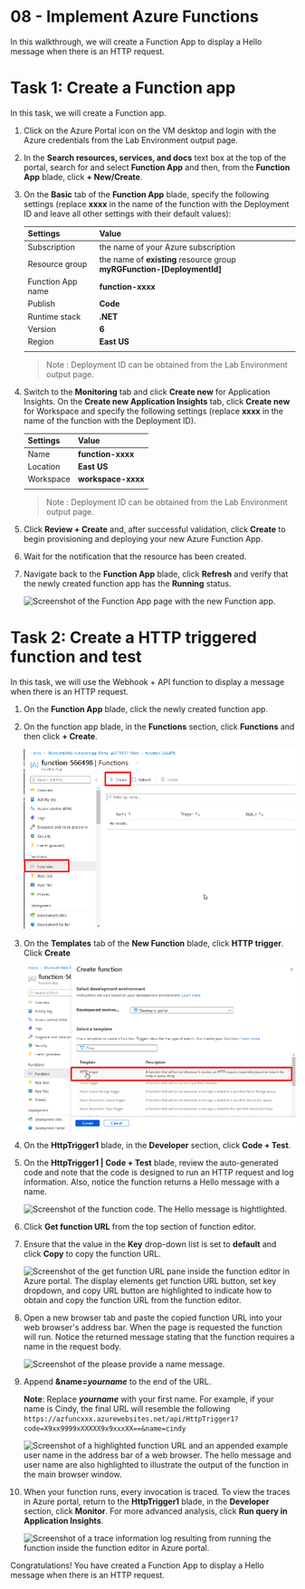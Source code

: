 # 08 - Implement Azure Functions

In this walkthrough, we will create a Function App to display a Hello message when there is an HTTP request. 

# Task 1: Create a Function app

In this task, we will create a Function app.

1. Click on the Azure Portal icon on the VM desktop and login with the Azure credentials from the Lab Environment output page.

1. In the **Search resources, services, and docs** text box at the top of the portal, search for and select **Function App** and then, from the **Function App** blade, click **+ New/Create**.

1. On the **Basic** tab of the **Function App** blade, specify the following settings (replace **xxxx** in the name of the function with the Deployment ID and leave all other settings with their default values): 

    | Settings | Value |
    | -- | --|
    | Subscription | the name of your Azure subscription |
    | Resource group | the name of **existing** resource group **myRGFunction-[DeploymentId]** |
    | Function App name | **function-xxxx** |
    | Publish | **Code** |
    | Runtime stack | **.NET** |
    | Version | **6** |
    | Region | **East US** |
    | | |

   > Note : Deployment ID can be obtained from the Lab Environment output page.

1. Switch to the **Monitoring** tab and click **Create new** for Application Insights. On the **Create new Application Insights** tab, click **Create new** for Workspace and specify the following settings (replace **xxxx** in the name of the function with the Deployment ID).

    | Settings | Value |
    | -- | --|
    | Name | **function-xxxx** |
    | Location | **East US** |
    | Workspace | **workspace-xxxx** |
    | | |
    
    > Note : Deployment ID can be obtained from the Lab Environment output page.

1. Click **Review + Create** and, after successful validation, click **Create** to begin provisioning and deploying your new Azure Function App.

1. Wait for the notification that the resource has been created.

1. Navigate back to the **Function App** blade, click **Refresh** and verify that the newly created function app has the **Running** status. 

    ![Screenshot of the Function App page with the new Function app.](../images/0701.png)

# Task 2: Create a HTTP triggered function and test

In this task, we will use the Webhook + API function to display a message when there is an HTTP request. 

1. On the **Function App** blade, click the newly created function app. 

1. On the function app blade, in the **Functions** section, click **Functions** and then click **+ Create**.

    ![Screenshot of the choose a development environment step in the azure functions for dot net getting started pane inside Azure portal. The display elements for creating a new in-portal function are highlighted. The highlighted elements are expand the function app, add new function, in-portal, and the continue button.](../images/AZ-900lab8.1.png)

1. On the **Templates** tab of the **New Function** blade, click **HTTP trigger**. Click **Create**  

    ![Screenshot of the create a function step in the azure functions for dot net getting started pane inside Azure portal. The HTTP trigger card is highlighted to illustrate the display elements used to add a new webhook to an Azure function.](../images/AZ-900lab8.2.png)

1. On the **HttpTrigger1** blade, in the **Developer** section, click **Code + Test**. 

1. On the **HttpTrigger1 \| Code + Test** blade, review the auto-generated code and note that the code is designed to run an HTTP request and log information. Also, notice the function returns a Hello message with a name. 

    ![Screenshot of the function code. The Hello message is hightlighted.](../images/0704.png)

1. Click **Get function URL** from the top section of function editor. 

1. Ensure that the value in the **Key** drop-down list is set to **default** and click **Copy** to copy the function URL. 

    ![Screenshot of the get function URL pane inside the function editor in Azure portal. The display elements get function URL button, set key dropdown, and copy URL button are highlighted to indicate how to obtain and copy the function URL from the function editor.](../images/0705.png)

1. Open a new browser tab and paste the copied function URL into your web browser's address bar. When the page is requested the function will run. Notice the returned message stating that the function requires a name in the request body.

    ![Screenshot of the please provide a name message.](../images/0706.png)

1. Append **&name=*yourname*** to the end of the URL.

    **Note**: Replace ***yourname*** with your first name. For example, if your name is Cindy, the final URL will resemble the following `https://azfuncxxx.azurewebsites.net/api/HttpTrigger1?code=X9xx9999xXXXXX9x9xxxXX==&name=cindy`

    ![Screenshot of a highlighted function URL and an appended example user name in the address bar of a web browser. The hello message and user name are also highlighted to illustrate the output of the function in the main browser window.](../images/0707.png)

1. When your function runs, every invocation is traced. To view the traces in Azure portal, return to the **HttpTrigger1** blade, in the **Developer** section, click **Monitor**. For more advanced analysis, click **Run query in Application Insights**.

    ![Screenshot of a trace information log resulting from running the function inside the function editor in Azure portal.](../images/0709.png) 

Congratulations! You have created a Function App to display a Hello message when there is an HTTP request. 


